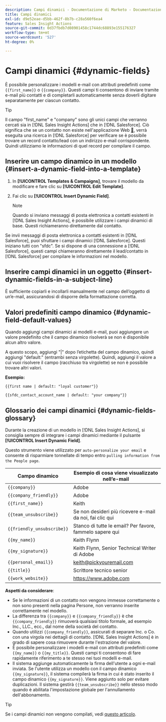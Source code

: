 ```yaml
---
description: Campi dinamici - Documentazione di Marketo - Documentazione del prodotto
title: Campi dinamici
exl-id: d9e52eae-d5bb-462f-8b7b-c28a560f6ea4
feature: Sales Insight Actions
source-git-commit: 0d37fbdb7d08901458c1744dc68893e155176327
workflow-type: tm+mt
source-wordcount: '527'
ht-degree: 0%

---
```


# Campi dinamici {#dynamic-fields}

È possibile personalizzare i modelli e-mail con attributi predefiniti come `{{first_name}}` o `{{company}}`. Questi campi ti consentono di inviare tramite e-mail più contatti e di completarli automaticamente senza doverli digitare separatamente per ciascun contatto.

>[!TIP]
>
>Il campo &quot;first_name&quot; e &quot;company&quot; sono gli unici campi che verranno cercati sia in [!DNL Sales Insight Actions] che in [!DNL Salesforce]. Ciò significa che se un contatto non esiste nell&#39;applicazione Web [&#128279;](https://toutapp.com/login), verrà eseguita una ricerca in [!DNL Salesforce] per verificare se è possibile trovare un record contatto/lead con un indirizzo e-mail corrispondente. Quindi utilizziamo le informazioni di quel record per compilare il campo.

## Inserire un campo dinamico in un modello {#insert-a-dynamic-field-into-a-template}

1. In **[!UICONTROL Templates & Campaigns]**, trovare il modello da modificare e fare clic su **[!UICONTROL Edit Template]**.

1. Fai clic su **[!UICONTROL Insert Dynamic Field]**.

   >[!NOTE]
   >
   >Quando si inviano messaggi di posta elettronica a contatti esistenti in [!DNL Sales Insight Actions], è possibile utilizzare i campi dinamici di base. Questi richiameranno direttamente dal contatto.

Se invii messaggi di posta elettronica a contatti esistenti in [!DNL Salesforce], puoi sfruttare i campi dinamici [!DNL Salesforce]. Questi iniziano tutti con &quot;sfdc&quot;. Se si dispone di una connessione a [!DNL Salesforce], questi campi chiameranno direttamente il lead/contatto in [!DNL Salesforce] per compilare le informazioni nel modello.

## Inserire campi dinamici in un oggetto {#insert-dynamic-fields-in-a-subject-line}

È sufficiente copiarli e incollarli manualmente nel campo dell’oggetto di un’e-mail, assicurandosi di disporre della formattazione corretta.

## Valori predefiniti campo dinamico {#dynamic-field-default-values}

Quando aggiungi campi dinamici ai modelli e-mail, puoi aggiungere un valore predefinito che il campo dinamico risolverà se non è disponibile alcun altro valore.

A questo scopo, aggiungi &quot;|&quot; dopo l’etichetta del campo dinamico, quindi aggiungi &quot;default:&quot; (entrambi senza virgolette). Quindi, aggiungi il valore a cui vuoi risolvere il campo (racchiuso tra virgolette) se non è possibile trovare altri valori.

**Esempio:**

`{{first name | default: "loyal customer"}}`

`{{sfdc_contact_account_name | default: "your company"}}`

## Glossario dei campi dinamici {#dynamic-fields-glossary}

Durante la creazione di un modello in [!DNL Sales Insight Actions], si consiglia sempre di integrare i campi dinamici mediante il pulsante **[!UICONTROL Insert Dynamic Field]**.

Questo strumento viene utilizzato per `auto-personalize your email` e consente di risparmiare tonnellate di tempo entro `pulling information from the People page`.

| Campo dinamico | Esempio di cosa viene visualizzato nell’e-mail |
|---|---|
| `{{company}}` | Adobe |
| `{{company_friendly}}` | Adobe |
| `{{first_name}}` | Keith |
| `{{team_unsubscribe}}` | Se non desideri più ricevere e-mail da noi, fai clic qui |
| `{{friendly_unsubscribe}}` | Stanco di tutte le email? Per favore, fammelo sapere qui |
| `{{my_name}}` | Keith Flynn |
| `{{my_signature}}` | Keith Flynn, Senior Technical Writer di Adobe |
| `{{personal_email}}` | keith@pickyouremail.com |
| `{{title}}` | Scrittore tecnico senior |
| `{{work_website}}` | https://www.adobe.com |

**Aspetti da considerare**:

* Se le informazioni di un contatto non vengono immesse correttamente o non sono presenti nella pagina Persone, non verranno inserite correttamente nel modello.
* La differenza tra `{{company}}` e `{{company_friendly}}` è che `{{company_friendly}}` rimuoverà qualsiasi titolo formale, ad esempio Inc., LLC., ecc., dal nome della società del contatto.
* Quando utilizzi `{{company_friendly}}`, assicurati di separare Inc. o Co. con una virgola nei dettagli di contatto. [!DNL Sales Insight Actions] è in grado di sapere cosa rimuovere durante l&#39;estrazione del valore.
* È possibile personalizzare i modelli e-mail con attributi predefiniti come `{{my_name}}` o `{{my_title}}`. Questi campi ti consentono di fare rapidamente riferimento a te stesso nei tuoi modelli e-mail.
* Il sistema aggiunge automaticamente la firma dell&#39;utente a ogni e-mail inviata. Se l&#39;utente utilizza un modello con il campo dinamico `{{my_signature}}`, il sistema compilerà la firma in cui è stato inserito il campo dinamico `{{my_signature}}`. Viene aggiunto solo per evitare duplicazioni. Il sistema gestirà `{{team_unsubscribe}}` nello stesso modo quando è abilitata l&#39;impostazione globale per l&#39;annullamento dell&#39;abbonamento.

>[!TIP]
>
>Se i campi dinamici non vengono compilati, vedi [questo articolo](/help/marketo/product-docs/marketo-sales-insight/actions/faq/why-arent-my-dynamic-fields-filling-out.md).
